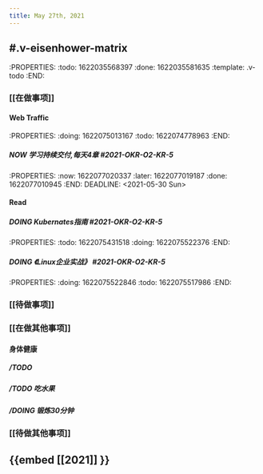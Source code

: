 ```yaml
---
title: May 27th, 2021
---
```


## #.v-eisenhower-matrix
:PROPERTIES:
:todo: 1622035568397
:done: 1622035581635
:template: .v-todo
:END:
### [[在做事项]]
#### Web Traffic
:PROPERTIES:
:doing: 1622075013167
:todo: 1622074778963
:END:
##### NOW 学习持续交付,每天4章 #2021-OKR-O2-KR-5 
:PROPERTIES:
:now: 1622077020337
:later: 1622077019187
:done: 1622077010945
:END:
DEADLINE: <2021-05-30 Sun>
#### Read
##### DOING Kubernates指南 #2021-OKR-O2-KR-5
:PROPERTIES:
:todo: 1622075431518
:doing: 1622075522376
:END:
##### DOING 《Linux企业实战》 #2021-OKR-O2-KR-5
:PROPERTIES:
:doing: 1622075522846
:todo: 1622075517986
:END:
####
####
### [[待做事项]]
####
####
####
### [[在做其他事项]]
#### 身体健康
##### /TODO
##### /TODO 吃水果
##### /DOING 锻炼30分钟
####
####
### [[待做其他事项]]
####
####
####
## {{embed [[2021]] }}
##
